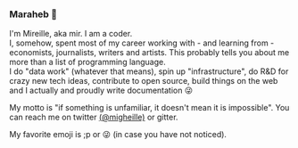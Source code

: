 ### Maraheb 👋

I'm Mireille, aka mir. I am a coder.   
I, somehow, spent most of my career working with - and learning from - economists, journalists, writers and artists. This probably tells you about me more than a list of programming language.  
I do "data work" (whatever that means), spin up "infrastructure", do R&D for crazy new tech ideas, contribute to open source, build things on the web and I actually and proudly write documentation  :stuck_out_tongue_winking_eye:

My motto is "if something is unfamiliar, it doesn't mean it is impossible". You can reach me on twitter [(@migheille)](https://twitter.com/migheille) or gitter.

My favorite emoji is ;p or :stuck_out_tongue_winking_eye: (in case you have not noticed).
